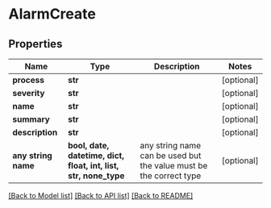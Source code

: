 # AlarmCreate


## Properties
Name | Type | Description | Notes
------------ | ------------- | ------------- | -------------
**process** | **str** |  | [optional] 
**severity** | **str** |  | [optional] 
**name** | **str** |  | [optional] 
**summary** | **str** |  | [optional] 
**description** | **str** |  | [optional] 
**any string name** | **bool, date, datetime, dict, float, int, list, str, none_type** | any string name can be used but the value must be the correct type | [optional]

[[Back to Model list]](../README.md#documentation-for-models) [[Back to API list]](../README.md#documentation-for-api-endpoints) [[Back to README]](../README.md)


